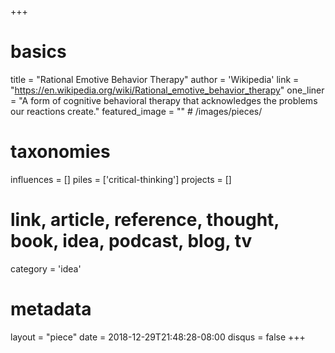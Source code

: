 +++
# basics
title     		 = "Rational Emotive Behavior Therapy"
author    		 = 'Wikipedia'
link      		 = "https://en.wikipedia.org/wiki/Rational_emotive_behavior_therapy"
one_liner 		 = "A form of cognitive behavioral therapy that acknowledges the problems our reactions create."
featured_image = "" # /images/pieces/

# taxonomies
influences		 = []
piles     		 = ['critical-thinking']
projects			 = []

# link, article, reference, thought, book, idea, podcast, blog, tv
category  		 = 'idea'

# metadata
layout	    	 = "piece"
date      		 = 2018-12-29T21:48:28-08:00
disqus    		 = false
+++

